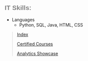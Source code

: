 <h2 style="color: gray; font-family: 'Oswald', sans-serif;">IT Skills:</h2>

<ul>
 <li>Languages
   <ul>
     <li>Python, SQL, Java, HTML, CSS</li>
   </ul>
 </li>
</ul>





> [Index](index.md)
>
> [Certified Courses](certified_skills.md)
> 
> [Analytics Showcase](portfolio.md)
